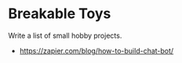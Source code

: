 # Breakable Toys
Write a list of small hobby projects.
+ <https://zapier.com/blog/how-to-build-chat-bot/>
